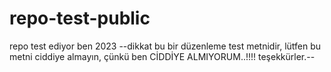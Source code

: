 # repo-test-public
repo test ediyor ben 2023
 --dikkat bu bir düzenleme test metnidir, lütfen bu metni ciddiye almayın, çünkü ben CİDDİYE ALMIYORUM..!!!! teşekkürler.--